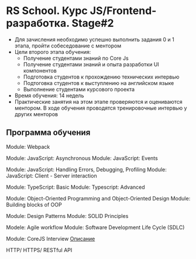 # RS School. Курс JS/Frontend-разработка. Stage#2
- Для зачисления необходимо успешно выполнить задания 0 и 1 этапа, пройти собеседование с ментором
- Цели второго этапа обучения:
    - Получение студентами знаний по Core Js
    - Получение студентами знаний и опыта разработки UI компонентов
    - Подготовка студентов к прохождению технических интервью
    - Подтоговка студентов к выступлению на английском языке
    - Выполнение студентами курсового проекта
- Время обучения: 14 недель
- Практические занятия на этом этапе проверяются и оцениваются ментором. В ходе обучения проводятся тренировочные интервью у других менторов

## Программа обучения
Module: Webpack

Module: JavaScript: Asynchronous
Module: JavaScript: Events

Module: JavaScript: Handling Errors, Debugging, Profiling
Module: JavaScript: Client - Server interaction

Module: TypeScript: Basic
Module: Typescript: Advanced

Module: Object-Oriented Programming and Object-Oriented Design
Module: Building blocks of OOP

Module: Design Patterns
Module: SOLID Principles

Modele: Agile workflow
Module: Software Development Life Cycle (SDLC)

Module: CoreJS Interview [Описание](https://github.com/rolling-scopes-school/tasks/blob/master/tasks/interview-corejs.md)


HTTP/ HTTPS/ RESTful API